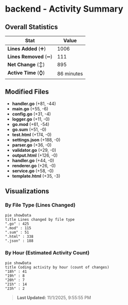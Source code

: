 # backend - Activity Summary 

## Overall Statistics

| Stat                   | Value                                                             |
| ---------------------- | ----------------------------------------------------------------- |
| **Lines Added** (➕)   | 1006                                          |
| **Lines Removed** (➖) | 111                                        |
| **Net Change** (↕)    | 895                |
| **Active Time** (⌚)   | 86 minutes |


## Modified Files
- **handler.go** (+81, -44)
- **main.go** (+55, -6)
- **config.go** (+31, -4)
- **logger.go** (+11, -0)
- **go.mod** (+61, -54)
- **go.sum** (+51, -0)
- **test.html** (+174, -0)
- **settings.json** (+188, -0)
- **parser.go** (+36, -0)
- **validator.go** (+29, -0)
- **output.html** (+126, -0)
- **handler.go** (+44, -0)
- **renderer.go** (+26, -0)
- **service.go** (+58, -0)
- **template.html** (+35, -3)

## Visualizations

### By File Type (Lines Changed)

```mermaid
pie showData
title Lines changed by file type
".go" : 425
".mod" : 115
".sum" : 51
".html" : 338
".json" : 188
```

### By Hour (Estimated Activity Count)

```mermaid
pie showData
title Coding activity by hour (count of changes)
"18h" : 41
"19h" : 8
"20h" : 7
"21h" : 14
"23h" : 2
```


> **Last Updated:** 11/1/2025, 9:55:55 PM